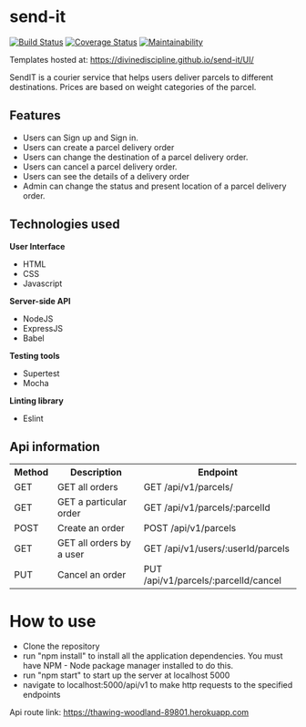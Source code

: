 # send-it

[![Build Status](https://travis-ci.org/divinediscipline/send-it.svg?branch=develop)](https://travis-ci.org/divinediscipline/send-it)
[![Coverage Status](https://coveralls.io/repos/github/divinediscipline/send-it/badge.svg)](https://coveralls.io/github/divinediscipline/send-it)
[![Maintainability](https://api.codeclimate.com/v1/badges/5cca71df07e5907535eb/maintainability)](https://codeclimate.com/github/divinediscipline/send-it/maintainability)

Templates hosted at: https://divinediscipline.github.io/send-it/UI/

SendIT is a courier service that helps users deliver parcels to different destinations. Prices are based on weight categories of the parcel.

## Features
* Users can Sign up and Sign in.
* Users can create a parcel delivery order
* Users can change the destination of a parcel delivery order.
* Users can cancel a parcel delivery order.
* Users can see the details of a delivery order
* Admin can change the status and present location of a parcel delivery order.

## Technologies used

**User Interface**
* HTML
* CSS
* Javascript

**Server-side API**
* NodeJS 
* ExpressJS
* Babel

**Testing tools**
* Supertest
* Mocha

**Linting library**
* Eslint

## Api information

<table>
   <tr>
    <th>Method</th>
    <th>Description</th>
    <th>Endpoint</th>
  </tr>
  <tr>
    <td>GET</td>
    <td>GET all orders</td>
    <td>GET /api/v1/parcels/</td>
  </tr>
  <tr>
    <td>GET</td>
    <td>GET a particular order</td>
    <td>GET /api/v1/parcels/:parcelId</td>
  </tr>  
  <tr>
    <td>POST</td>
    <td>Create an order</td>
    <td>POST /api/v1/parcels</td>
  </tr> 
  <tr>
    <td>GET</td>
    <td>GET all orders by a user</td>
    <td>GET /api/v1/users/:userId/parcels</td>
  </tr> 
   <tr>
    <td>PUT</td>
    <td>Cancel an order</td>
    <td>PUT /api/v1/parcels/:parcelId/cancel</td>
  </tr> 
  
</table>

# How to use
* Clone the repository
* run "npm install" to install all the application dependencies. You must have NPM - Node package manager installed to do this.
* run "npm start" to start up the server at localhost 5000 
* navigate to localhost:5000/api/v1 to make http requests to the specified endpoints

Api route link: https://thawing-woodland-89801.herokuapp.com
